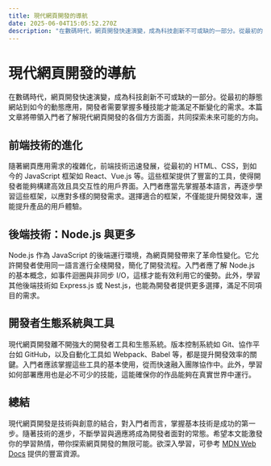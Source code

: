 ```yaml
---
title: 現代網頁開發的導航
date: 2025-06-04T15:05:52.270Z
description: "在數碼時代，網頁開發快速演變，成為科技創新不可或缺的一部分。從最初的靜態網站到如今的動態應用，開發者需要掌握多種技能才能滿足不斷變化的需求。本篇文章將帶領入門者了解現代網頁開發的各個方方面面，共同探索未來可能的方向。"
---
```


# 現代網頁開發的導航

在數碼時代，網頁開發快速演變，成為科技創新不可或缺的一部分。從最初的靜態網站到如今的動態應用，開發者需要掌握多種技能才能滿足不斷變化的需求。本篇文章將帶領入門者了解現代網頁開發的各個方方面面，共同探索未來可能的方向。

## 前端技術的進化

隨著網頁應用需求的複雜化，前端技術迅速發展，從最初的 HTML、CSS，到如今的 JavaScript 框架如 React、Vue.js 等。這些框架提供了豐富的工具，使得開發者能夠構建高效且具交互性的用戶界面。入門者應當先掌握基本語言，再逐步學習這些框架，以應對多樣的開發需求。選擇適合的框架，不僅能提升開發效率，還能提升產品的用戶體驗。

## 後端技術：Node.js 與更多

Node.js 作為 JavaScript 的後端運行環境，為網頁開發帶來了革命性變化。它允許開發者使用同一語言進行全棧開發，簡化了開發流程。入門者應了解 Node.js 的基本概念，如事件迴圈與非同步 I/O，這樣才能有效利用它的優勢。此外，學習其他後端技術如 Express.js 或 Nest.js，也能為開發者提供更多選擇，滿足不同項目的需求。

## 開發者生態系統與工具

現代網頁開發離不開強大的開發者工具和生態系統。版本控制系統如 Git、協作平台如 GitHub，以及自動化工具如 Webpack、Babel 等，都是提升開發效率的關鍵。入門者應該掌握這些工具的基本使用，從而快速融入團隊協作中。此外，學習如何部署應用也是必不可少的技能，這能確保你的作品能夠在真實世界中運行。

## 總結

現代網頁開發是技術與創意的結合，對入門者而言，掌握基本技術是成功的第一步。隨著技術的進步，不斷學習與適應將成為開發者面對的常態。希望本文能激發你的學習熱情，帶你探索網頁開發的無限可能。欲深入學習，可參考 [MDN Web Docs](https://developer.mozilla.org/zh-TW/) 提供的豐富資源。